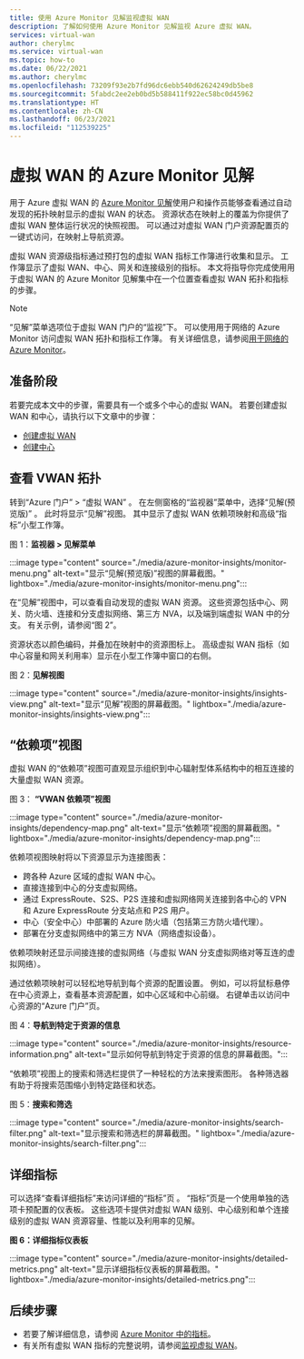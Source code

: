 ```yaml
---
title: 使用 Azure Monitor 见解监视虚拟 WAN
description: 了解如何使用 Azure Monitor 见解监视 Azure 虚拟 WAN。
services: virtual-wan
author: cherylmc
ms.service: virtual-wan
ms.topic: how-to
ms.date: 06/22/2021
ms.author: cherylmc
ms.openlocfilehash: 73209f93e2b7fd96dc6ebb540d62624249db5be8
ms.sourcegitcommit: 5fabdc2ee2eb0bd5b588411f922ec58bc0d45962
ms.translationtype: HT
ms.contentlocale: zh-CN
ms.lasthandoff: 06/23/2021
ms.locfileid: "112539225"
---
```

# <a name="azure-monitor-insights-for-virtual-wan"></a>虚拟 WAN 的 Azure Monitor 见解

用于 Azure 虚拟 WAN 的 [Azure Monitor 见解](../azure-monitor/insights/network-insights-overview.md)使用户和操作员能够查看通过自动发现的拓扑映射显示的虚拟 WAN 的状态。 资源状态在映射上的覆盖为你提供了虚拟 WAN 整体运行状况的快照视图。 可以通过对虚拟 WAN 门户资源配置页的一键式访问，在映射上导航资源。

虚拟 WAN 资源级指标通过预打包的虚拟 WAN 指标工作簿进行收集和显示。 工作簿显示了虚拟 WAN、中心、网关和连接级别的指标。 本文将指导你完成使用用于虚拟 WAN 的 Azure Monitor 见解集中在一个位置查看虚拟 WAN 拓扑和指标的步骤。

> [!NOTE]
> “见解”菜单选项位于虚拟 WAN 门户的“监视”下。 可以使用用于网络的 Azure Monitor 访问虚拟 WAN 拓扑和指标工作簿。 有关详细信息，请参阅[用于网络的 Azure Monitor](../azure-monitor/insights/network-insights-overview.md)。 
>

## <a name="before-you-begin"></a>准备阶段

若要完成本文中的步骤，需要具有一个或多个中心的虚拟 WAN。 若要创建虚拟 WAN 和中心，请执行以下文章中的步骤：

* [创建虚拟 WAN](virtual-wan-site-to-site-portal.md#openvwan)
* [创建中心](virtual-wan-site-to-site-portal.md#hub)

## <a name="view-vwan-topology"></a><a name="topology"></a>查看 VWAN 拓扑

转到“Azure 门户” > “虚拟 WAN” 。 在左侧窗格的“监视器”菜单中，选择“见解(预览版)” 。 此时将显示“见解”视图。 其中显示了虚拟 WAN 依赖项映射和高级“指标”小型工作簿。

图 1：**监视器 > 见解菜单**

:::image type="content" source="./media/azure-monitor-insights/monitor-menu.png" alt-text="显示“见解(预览版)”视图的屏幕截图。" lightbox="./media/azure-monitor-insights/monitor-menu.png":::

在“见解”视图中，可以查看自动发现的虚拟 WAN 资源。 这些资源包括中心、网关、防火墙、连接和分支虚拟网络、第三方 NVA，以及端到端虚拟 WAN 中的分支。 有关示例，请参阅“图 2”。

资源状态以颜色编码，并叠加在映射中的资源图标上。 高级虚拟 WAN 指标（如中心容量和网关利用率）显示在小型工作簿中窗口的右侧。

图 2：**见解视图**

:::image type="content" source="./media/azure-monitor-insights/insights-view.png" alt-text="显示“见解”视图的屏幕截图。" lightbox="./media/azure-monitor-insights/insights-view.png":::

## <a name="dependency-view"></a><a name="dependency"></a>“依赖项”视图

虚拟 WAN 的“依赖项”视图可直观显示组织到中心辐射型体系结构中的相互连接的大量虚拟 WAN 资源。

图 3： **“VWAN 依赖项”视图**

:::image type="content" source="./media/azure-monitor-insights/dependency-map.png" alt-text="显示“依赖项”视图的屏幕截图。" lightbox="./media/azure-monitor-insights/dependency-map.png":::

依赖项视图映射将以下资源显示为连接图表：

* 跨各种 Azure 区域的虚拟 WAN 中心。
* 直接连接到中心的分支虚拟网络。
* 通过 ExpressRoute、S2S、P2S 连接和虚拟网络网关连接到各中心的 VPN 和 Azure ExpressRoute 分支站点和 P2S 用户。
* 中心（安全中心）中部署的 Azure 防火墙（包括第三方防火墙代理）。
* 部署在分支虚拟网络中的第三方 NVA（网络虚拟设备）。

依赖项映射还显示间接连接的虚拟网络（与虚拟 WAN 分支虚拟网络对等互连的虚拟网络）。

通过依赖项映射可以轻松地导航到每个资源的配置设置。 例如，可以将鼠标悬停在中心资源上，查看基本资源配置，如中心区域和中心前缀。 右键单击以访问中心资源的“Azure 门户”页。

图 4：**导航到特定于资源的信息**

:::image type="content" source="./media/azure-monitor-insights/resource-information.png" alt-text="显示如何导航到特定于资源的信息的屏幕截图。":::

“依赖项”视图上的搜索和筛选栏提供了一种轻松的方法来搜索图形。 各种筛选器有助于将搜索范围缩小到特定路径和状态。

图 5：**搜索和筛选**

:::image type="content" source="./media/azure-monitor-insights/search-filter.png" alt-text="显示搜索和筛选栏的屏幕截图。" lightbox="./media/azure-monitor-insights/search-filter.png":::

## <a name="detailed-metrics"></a><a name="detailed"></a>详细指标

可以选择“查看详细指标”来访问详细的“指标”页 。 “指标”页是一个使用单独的选项卡预配置的仪表板。 这些选项卡提供对虚拟 WAN 级别、中心级别和单个连接级别的虚拟 WAN 资源容量、性能以及利用率的见解。

**图 6：详细指标仪表板**

:::image type="content" source="./media/azure-monitor-insights/detailed-metrics.png" alt-text="显示详细指标仪表板的屏幕截图。" lightbox="./media/azure-monitor-insights/detailed-metrics.png":::

## <a name="next-steps"></a>后续步骤

* 若要了解详细信息，请参阅 [Azure Monitor 中的指标](../azure-monitor/essentials/data-platform-metrics.md)。
* 有关所有虚拟 WAN 指标的完整说明，请参阅[监视虚拟 WAN](monitor-virtual-wan.md)。
